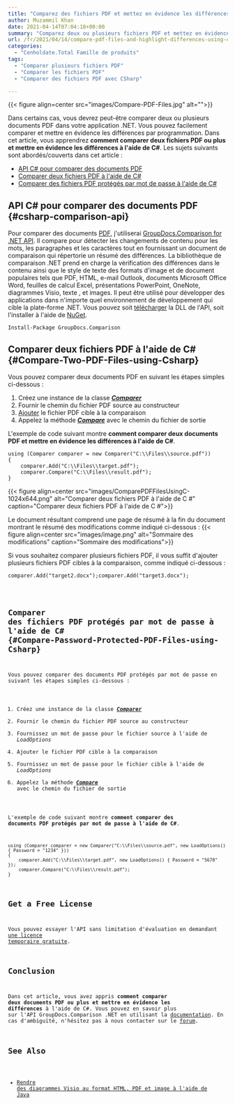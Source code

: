 ```yaml
---
title: "Comparez des fichiers PDF et mettez en évidence les différences à l'aide de C#"
author: Muzammil Khan
date: 2021-04-14T07:04:18+00:00
summary: "Comparez deux ou plusieurs fichiers PDF et mettez en évidence les différences dans un fichier PDF séparé par programmation. Comparez les fichiers protégés par mot de passe à l'aide de C# dans votre application .NET. Dans cet article, vous allez apprendre <strong>à comparer deux documents PDF ou plus et à mettre en évidence les différences à l'aide de C#</strong> ."
url: /fr/2021/04/14/compare-pdf-files-and-highlight-differences-using-csharp/
categories:
  - "Conholdate.Total Famille de produits"
tags:
  - "Comparer plusieurs fichiers PDF"
  - "Comparer les fichiers PDF"
  - "Comparer des fichiers PDF avec CSharp"

---
```



{{< figure align=center src="images/Compare-PDF-Files.jpg" alt="">}}
 

Dans certains cas, vous devrez peut-être comparer deux ou plusieurs documents PDF dans votre application .NET. Vous pouvez facilement comparer et mettre en évidence les différences par programmation. Dans cet article, vous apprendrez **comment comparer deux fichiers PDF ou plus et mettre en évidence les différences à l'aide de C#**.
Les sujets suivants sont abordés/couverts dans cet article :
  * [API C# pour comparer des documents PDF][2]
  * [Comparer deux fichiers PDF à l'aide de C#][3]
  * [Comparer des fichiers PDF protégés par mot de passe à l'aide de C#][4]

## API C# pour comparer des documents PDF {#csharp-comparison-api}

Pour comparer des documents [PDF][5], j'utiliserai [GroupDocs.Comparison for .NET API][6]. Il compare pour détecter les changements de contenu pour les mots, les paragraphes et les caractères tout en fournissant un document de comparaison qui répertorie un résumé des différences. La bibliothèque de comparaison .NET prend en charge la vérification des différences dans le contenu ainsi que le style de texte des formats d'image et de document populaires tels que PDF, HTML, e-mail Outlook, documents Microsoft Office Word, feuilles de calcul Excel, présentations PowerPoint, OneNote, diagrammes Visio, texte , et images. Il peut être utilisé pour développer des applications dans n'importe quel environnement de développement qui cible la plate-forme .NET.
Vous pouvez soit [télécharger][7] la DLL de l'API, soit l'installer à l'aide de [NuGet][8].
<pre class="wp-block-code"><code>Install-Package GroupDocs.Comparison</code></pre>
## Comparer deux fichiers PDF à l'aide de C# {#Compare-Two-PDF-Files-using-Csharp}

Vous pouvez comparer deux documents PDF en suivant les étapes simples ci-dessous :
  1. Créez une instance de la classe _**[Comparer][9]**_
  2. Fournir le chemin du fichier PDF source au constructeur
  3. [Ajouter][10] le fichier PDF cible à la comparaison
  4. Appelez la méthode _**[Compare][11]**_ avec le chemin du fichier de sortie

L'exemple de code suivant montre **comment comparer deux documents PDF et mettre en évidence les différences à l'aide de C#**.
```
using (Comparer comparer = new Comparer("C:\\Files\\source.pdf"))
{
    comparer.Add("C:\\Files\\target.pdf");
    comparer.Compare("C:\\Files\\result.pdf");
}
```

{{< figure align=center src="images/ComparePDFFilesUsingC-1024x644.png" alt="Comparer deux fichiers PDF à l'aide de C #" caption="Comparer deux fichiers PDF à l'aide de C #">}}
 

Le document résultant comprend une page de résumé à la fin du document montrant le résumé des modifications comme indiqué ci-dessous :
{{< figure align=center src="images/image.png" alt="Sommaire des modifications" caption="Sommaire des modifications">}}
 

Si vous souhaitez comparer plusieurs fichiers PDF, il vous suffit d'ajouter plusieurs fichiers PDF cibles à la comparaison, comme indiqué ci-dessous :
<pre class="wp-block-code"><code>comparer.Add("target2.docx");comparer.Add("target3.docx");</pre>
## Comparer des fichiers PDF protégés par mot de passe à l'aide de C# {#Compare-Password-Protected-PDF-Files-using-Csharp}

Vous pouvez comparer des documents PDF protégés par mot de passe en suivant les étapes simples ci-dessous :
  1. Créez une instance de la classe _**[Comparer][9]**_
  2. Fournir le chemin du fichier PDF source au constructeur
  3. Fournissez un mot de passe pour le fichier source à l'aide de _LoadOptions_
  4. Ajouter le fichier PDF cible à la comparaison
  5. Fournissez un mot de passe pour le fichier cible à l'aide de _LoadOptions_
  6. Appelez la méthode _**[Compare][11]**_ avec le chemin du fichier de sortie

L'exemple de code suivant montre **comment comparer des documents PDF protégés par mot de passe à l'aide de C#**.
```
using (Comparer comparer = new Comparer("C:\\Files\\source.pdf", new LoadOptions() { Password = "1234" }))
{
    comparer.Add("C:\\Files\\target.pdf", new LoadOptions() { Password = "5678" });
    comparer.Compare("C:\\Files\\result.pdf");
}
```

## Get a Free License

Vous pouvez essayer l'API sans limitation d'évaluation en demandant [une licence temporaire gratuite][14].
## Conclusion

Dans cet article, vous avez appris **comment **comparer deux documents PDF ou plus et mettre en évidence les différences**** à l'aide de C#. Vous pouvez en savoir plus sur l'API GroupDocs.Comparison .NET en utilisant la [documentation][15]. En cas d'ambiguïté, n'hésitez pas à nous contacter sur le [forum][16].
## See Also

  * [Rendre des diagrammes Visio au format HTML, PDF et image à l'aide de Java][17]

 [1]: https://blog.conholdate.com/wp-content/uploads/sites/27/2021/04/Compare-PDF-Files.jpg
 [2]: #csharp-comparison-api
 [3]: #Compare-Two-PDF-Files-using-Csharp
 [4]: #Compare-Password-Protected-PDF-Files-using-Csharp
 [5]: https://docs.fileformat.com/pdf/
 [6]: https://products.groupdocs.com/comparison/net
 [7]: https://downloads.groupdocs.com/comparison/net
 [8]: https://www.nuget.org/packages/GroupDocs.Comparison
 [9]: https://apireference.groupdocs.com/comparison/net/groupdocs.comparison/comparer
 [10]: https://apireference.groupdocs.com/comparison/net/groupdocs.comparison.comparer/add/methods/2
 [11]: https://apireference.groupdocs.com/comparison/net/groupdocs.comparison.comparer/compare/methods/7
 [12]: https://blog.conholdate.com/wp-content/uploads/sites/27/2021/04/ComparePDFFilesUsingC.png
 [13]: https://blog.conholdate.com/wp-content/uploads/sites/27/2021/04/image.png
 [14]: https://purchase.groupdocs.com/temporary-license
 [15]: https://docs.groupdocs.com/comparison/net/
 [16]: https://forum.groupdocs.com/c/comparison/
 [17]: https://blog.conholdate.com/2021/04/07/render-visio-diagrams-in-html-pdf-and-image-using-java/






